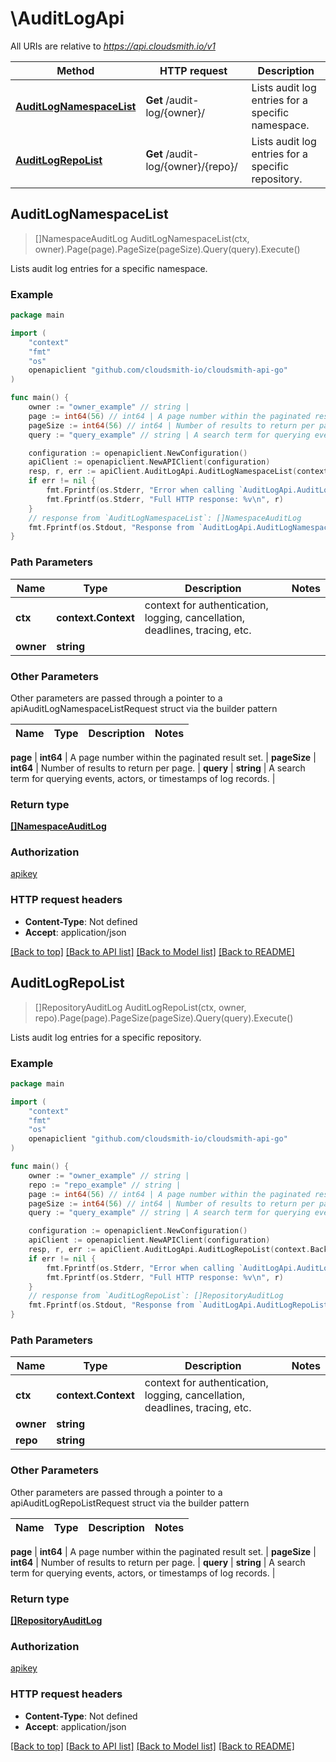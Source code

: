 # \AuditLogApi

All URIs are relative to *https://api.cloudsmith.io/v1*

Method | HTTP request | Description
------------- | ------------- | -------------
[**AuditLogNamespaceList**](AuditLogApi.md#AuditLogNamespaceList) | **Get** /audit-log/{owner}/ | Lists audit log entries for a specific namespace.
[**AuditLogRepoList**](AuditLogApi.md#AuditLogRepoList) | **Get** /audit-log/{owner}/{repo}/ | Lists audit log entries for a specific repository.



## AuditLogNamespaceList

> []NamespaceAuditLog AuditLogNamespaceList(ctx, owner).Page(page).PageSize(pageSize).Query(query).Execute()

Lists audit log entries for a specific namespace.



### Example

```go
package main

import (
    "context"
    "fmt"
    "os"
    openapiclient "github.com/cloudsmith-io/cloudsmith-api-go"
)

func main() {
    owner := "owner_example" // string | 
    page := int64(56) // int64 | A page number within the paginated result set. (optional)
    pageSize := int64(56) // int64 | Number of results to return per page. (optional)
    query := "query_example" // string | A search term for querying events, actors, or timestamps of log records. (optional)

    configuration := openapiclient.NewConfiguration()
    apiClient := openapiclient.NewAPIClient(configuration)
    resp, r, err := apiClient.AuditLogApi.AuditLogNamespaceList(context.Background(), owner).Page(page).PageSize(pageSize).Query(query).Execute()
    if err != nil {
        fmt.Fprintf(os.Stderr, "Error when calling `AuditLogApi.AuditLogNamespaceList``: %v\n", err)
        fmt.Fprintf(os.Stderr, "Full HTTP response: %v\n", r)
    }
    // response from `AuditLogNamespaceList`: []NamespaceAuditLog
    fmt.Fprintf(os.Stdout, "Response from `AuditLogApi.AuditLogNamespaceList`: %v\n", resp)
}
```

### Path Parameters


Name | Type | Description  | Notes
------------- | ------------- | ------------- | -------------
**ctx** | **context.Context** | context for authentication, logging, cancellation, deadlines, tracing, etc.
**owner** | **string** |  | 

### Other Parameters

Other parameters are passed through a pointer to a apiAuditLogNamespaceListRequest struct via the builder pattern


Name | Type | Description  | Notes
------------- | ------------- | ------------- | -------------

 **page** | **int64** | A page number within the paginated result set. | 
 **pageSize** | **int64** | Number of results to return per page. | 
 **query** | **string** | A search term for querying events, actors, or timestamps of log records. | 

### Return type

[**[]NamespaceAuditLog**](NamespaceAuditLog.md)

### Authorization

[apikey](../README.md#apikey)

### HTTP request headers

- **Content-Type**: Not defined
- **Accept**: application/json

[[Back to top]](#) [[Back to API list]](../README.md#documentation-for-api-endpoints)
[[Back to Model list]](../README.md#documentation-for-models)
[[Back to README]](../README.md)


## AuditLogRepoList

> []RepositoryAuditLog AuditLogRepoList(ctx, owner, repo).Page(page).PageSize(pageSize).Query(query).Execute()

Lists audit log entries for a specific repository.



### Example

```go
package main

import (
    "context"
    "fmt"
    "os"
    openapiclient "github.com/cloudsmith-io/cloudsmith-api-go"
)

func main() {
    owner := "owner_example" // string | 
    repo := "repo_example" // string | 
    page := int64(56) // int64 | A page number within the paginated result set. (optional)
    pageSize := int64(56) // int64 | Number of results to return per page. (optional)
    query := "query_example" // string | A search term for querying events, actors, or timestamps of log records. (optional)

    configuration := openapiclient.NewConfiguration()
    apiClient := openapiclient.NewAPIClient(configuration)
    resp, r, err := apiClient.AuditLogApi.AuditLogRepoList(context.Background(), owner, repo).Page(page).PageSize(pageSize).Query(query).Execute()
    if err != nil {
        fmt.Fprintf(os.Stderr, "Error when calling `AuditLogApi.AuditLogRepoList``: %v\n", err)
        fmt.Fprintf(os.Stderr, "Full HTTP response: %v\n", r)
    }
    // response from `AuditLogRepoList`: []RepositoryAuditLog
    fmt.Fprintf(os.Stdout, "Response from `AuditLogApi.AuditLogRepoList`: %v\n", resp)
}
```

### Path Parameters


Name | Type | Description  | Notes
------------- | ------------- | ------------- | -------------
**ctx** | **context.Context** | context for authentication, logging, cancellation, deadlines, tracing, etc.
**owner** | **string** |  | 
**repo** | **string** |  | 

### Other Parameters

Other parameters are passed through a pointer to a apiAuditLogRepoListRequest struct via the builder pattern


Name | Type | Description  | Notes
------------- | ------------- | ------------- | -------------


 **page** | **int64** | A page number within the paginated result set. | 
 **pageSize** | **int64** | Number of results to return per page. | 
 **query** | **string** | A search term for querying events, actors, or timestamps of log records. | 

### Return type

[**[]RepositoryAuditLog**](RepositoryAuditLog.md)

### Authorization

[apikey](../README.md#apikey)

### HTTP request headers

- **Content-Type**: Not defined
- **Accept**: application/json

[[Back to top]](#) [[Back to API list]](../README.md#documentation-for-api-endpoints)
[[Back to Model list]](../README.md#documentation-for-models)
[[Back to README]](../README.md)


